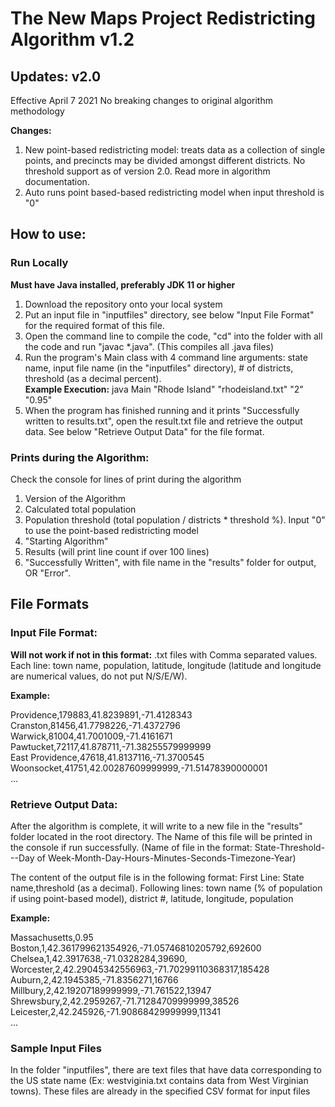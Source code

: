 # The New Maps Project Redistricting Algorithm v1.2

## Updates: v2.0
Effective April 7 2021
No breaking changes to original algorithm methodology
  
**Changes:**
1. New point-based redistricting model: treats data as a collection of single points, and precincts may be divided amongst different districts. No threshold support as of version 2.0. Read more in algorithm documentation.
2. Auto runs point based-based redistricting model when input threshold is "0"


## How to use:

### Run Locally 

**Must have Java installed, preferably JDK 11 or higher**

1. Download the repository onto your local system
2. Put an input file in "inputfiles" directory, see below "Input File Format" for the required format of this file.    
3. Open the command line to compile the code, "cd" into the folder with all the code and run "javac \*.java". (This compiles all .java files)   
4. Run the program's Main class with 4 command line arguments: state name, input file name (in the "inputfiles" directory), # of districts, threshold (as a decimal percent).   
**Example Execution:** java Main "Rhode Island" "rhodeisland.txt" "2" "0.95"
5. When the program has finished running and it prints "Successfully written to results.txt", open the result.txt file and retrieve the output data. See below "Retrieve Output Data" for the file format. 

### Prints during the Algorithm:  
Check the console for lines of print during the algorithm

1. Version of the Algorithm
2. Calculated total population
3. Population threshold (total population / districts * threshold %). Input "0" to use the point-based redistricting model
4. "Starting Algorithm"
5. Results (will print line count if over 100 lines)
6. "Successfully Written", with file name in the "results" folder for output, OR "Error".


## File Formats

### Input File Format: 
**Will not work if not in this format:** .txt files with Comma separated values. Each line: town name, population, latitude, longitude (latitude and longitude are numerical values, do not put N/S/E/W).


**Example:**  
  
Providence,179883,41.8239891,-71.4128343  
Cranston,81456,41.7798226,-71.4372796  
Warwick,81004,41.7001009,-71.4161671  
Pawtucket,72117,41.878711,-71.38255579999999  
East Providence,47618,41.8137116,-71.3700545  
Woonsocket,41751,42.00287609999999,-71.51478390000001  
...   


### Retrieve Output Data: 
After the algorithm is complete, it will write to a new file in the "results" folder located in the root directory. The Name of this file will be printed in the console if run successfully. (Name of file in the format: State-Threshold---Day of Week-Month-Day-Hours-Minutes-Seconds-Timezone-Year)  
  
The content of the output file is in the following format: First Line: State name,threshold (as a decimal). Following lines: town name  (% of population if using point-based model), district #, latitude, longitude, population

**Example:**  
    
Massachusetts,0.95  
Boston,1,42.361799621354926,-71.05746810205792,692600  
Chelsea,1,42.3917638,-71.0328284,39690,   
Worcester,2,42.29045342556963,-71.70299110368317,185428  
Auburn,2,42.1945385,-71.8356271,16766  
Millbury,2,42.19207189999999,-71.761522,13947  
Shrewsbury,2,42.2959267,-71.71284709999999,38526  
Leicester,2,42.245926,-71.90868429999999,11341  
...  

### Sample Input Files
In the folder "inputfiles", there are text files that have data corresponding to the US state name (Ex: westviginia.txt contains data from West Virginian towns). These files are already in the specified CSV format for input files
